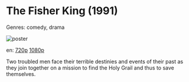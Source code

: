 # The Fisher King (1991)

Genres: comedy, drama

![poster](http://image.tmdb.org/t/p/w500/x93W5WrOOr3PCia1cANnWmAtUwQ.jpg)

en:
  [720p](magnet:?xt=urn:btih:1D40E12E2FA6DEB4E578B53EB2F075EE31019E13&tr=udp://glotorrents.pw:6969/announce&tr=udp://tracker.opentrackr.org:1337/announce&tr=udp://torrent.gresille.org:80/announce&tr=udp://tracker.openbittorrent.com:80&tr=udp://tracker.coppersurfer.tk:6969&tr=udp://tracker.leechers-paradise.org:6969&tr=udp://p4p.arenabg.ch:1337&tr=udp://tracker.internetwarriors.net:1337)
  [1080p](magnet:?xt=urn:btih:5A0D081E2FFE4AC64EFEA88E0A470D9A784F8740&tr=udp://glotorrents.pw:6969/announce&tr=udp://tracker.opentrackr.org:1337/announce&tr=udp://torrent.gresille.org:80/announce&tr=udp://tracker.openbittorrent.com:80&tr=udp://tracker.coppersurfer.tk:6969&tr=udp://tracker.leechers-paradise.org:6969&tr=udp://p4p.arenabg.ch:1337&tr=udp://tracker.internetwarriors.net:1337)
  


Two troubled men face their terrible destinies and events of their past as they join together on a mission to find the Holy Grail and thus to save themselves.